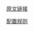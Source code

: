 [原文链接](https://juejin.cn/post/7136458949322080292)

[配置规则](https://eslint.org/docs/latest/use/configure/rules#configuring-rules)